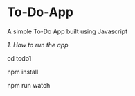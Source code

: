 # To-Do-App
A simple To-Do App built using Javascript

*1. How to run the app*

cd todo1

npm install

npm run watch

